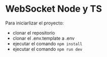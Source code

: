 # WebSocket Node y TS

Para iniciarlizar el proyecto: 
- clonar el repositorio
- clonar el .env.template a .env
- ejecutar el comando `npm install`
- ejecutar el comando `npm run dev`